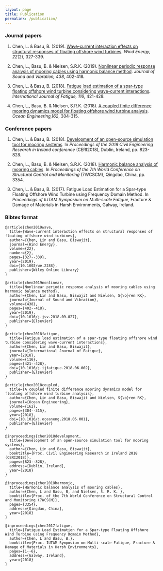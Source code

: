 ```yaml
---
layout: page
title: Publication
permalink: /publication/
---
```


### Journal papers

1. Chen, L. & Basu, B. (2019). [Wave-current interaction effects on structural responses of floating offshore wind turbines](https://onlinelibrary.wiley.com/doi/full/10.1002/we.2288). _Wind Energy, 22_(2), 327-339.

2. Chen, L., Basu, B. & Nielsen, S.R.K. (2019). [Nonlinear periodic response analysis of mooring cables using harmonic balance method](https://www.sciencedirect.com/science/article/pii/S0022460X18306126). _Journal of Sound and Vibration, 438_, 402-418.

3. Chen, L. & Basu, B. (2018). [Fatigue load estimation of a spar-type floating offshore wind turbine considering wave-current interactions](https://doi.org/10.1016/j.ijfatigue.2018.06.002). _International Journal of Fatigue, 116_, 421-428.

4. Chen, L., Basu, B. & Nielsen, S.R.K. (2018). [A coupled finite difference mooring dynamics model for floating offshore wind turbine analysis](https://www.sciencedirect.com/science/article/pii/S0029801818307005). _Ocean Engineering,162_, 304-315.

### Conference papers

1. Chen, L. & Basu, B. (2018). [Development of an open-source simulation tool for mooring systems](https://www.researchgate.net/publication/327424791_Development_of_an_open-source_simulation_tool_for_mooring_systems). In _Proceedings of the 2018 Civil Engineering Research in Ireland conference_ (CERI2018), Dublin, Ireland, pp. 823-828.

2. Chen, L., Basu, B. & Nielsen, S.R.K. (2018). [Harmonic balance analysis of mooring cables](https://www.researchgate.net/publication/326647353_Harmonic_balance_analysis_of_mooring_cables). In _Proceedings of the 7th World Conference on Structural Control and Monitoring_ (7WCSCM), Qingdao, China, pp. 3354.

3. Chen, L. & Basu, B. (2017). Fatigue Load Estimation for a Spar-type Floating Offshore Wind Turbine using Frequency Domain Method. In _Proceedings of IUTAM Symposium on Multi-scale Fatigue_, Fracture & Damage of Materials in Harsh Environments, Galway, Ireland.


### Bibtex format
~~~~
@article{chen2019wave,
  title={Wave-current interaction effects on structural responses of floating offshore wind turbines},
  author={Chen, Lin and Basu, Biswajit},
  journal={Wind Energy},
  volume={22},
  number={2},
  pages={327--339},
  year={2019},
  doi={10.1002/we.2288},
  publisher={Wiley Online Library}
}

@article{chen2019nonlinear,
  title={Nonlinear periodic response analysis of mooring cables using harmonic balance method},
  author={Chen, Lin and Basu, Biswajit and Nielsen, S{\o}ren RK},
  journal={Journal of Sound and Vibration},
  volume={438},
  pages={402--418},
  year={2019},
  doi={10.1016/j.jsv.2018.09.027},
  publisher={Elsevier}
}

@article{chen2018fatigue,
  title={Fatigue load estimation of a spar-type floating offshore wind turbine considering wave-current interactions},
  author={Chen, Lin and Basu, Biswajit},
  journal={International Journal of Fatigue},
  year={2018},
  volume={116},
  pages={421--428},
  doi={10.1016/j.ijfatigue.2018.06.002},
  publisher={Elsevier}
}

@article{chen2018coupled,
  title={A coupled finite difference mooring dynamics model for floating offshore wind turbine analysis},
  author={Chen, Lin and Basu, Biswajit and Nielsen, S{\o}ren RK},
  journal={Ocean Engineering},
  volume={162},
  pages={304--315},
  year={2018},
  doi={10.1016/j.oceaneng.2018.05.001},
  publisher={Elsevier}
}

@inproceedings{chen2018development,
  title={Development of an open-source simulation tool for mooring systems},
  author={Chen, Lin and Basu, Biswajit},
  booktitle={Proc. Civil Engineering Research in Ireland 2018 (CERI2018)},
  pages={823--828},
  address={Dublin, Ireland},
  year={2018}
}

@inproceedings{chen2018harmonic,
  title={Harmonic balance analysis of mooring cables},
  author={Chen, L and Basu, B, and Nielsen, S. R. K. },
  booktitle={Proc. of the 7th World Conference on Structural Control and Monitoring (7WCSCM)},
  pages={3354},
  address={Qingdao, China},
  year={2018}
}

@inproceedings{chen2017fatigue,
  title={Fatigue Load Estimation for a Spar-type Floating Offshore Wind Turbine using Frequency Domain Method},
  author={Chen, L and Basu, B.},
  booktitle={Proc. IUTAM Symposium on Multi-scale Fatigue, Fracture & Damage of Materials in Harsh Environments},
  pages={1--6},
  address={Galway, Ireland},
  year={2018}
}
~~~~